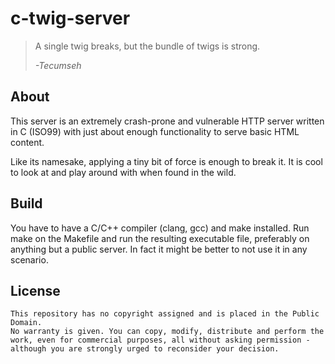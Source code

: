 # c-twig-server

> A single twig breaks, but the bundle of twigs is strong.
> 
> *-Tecumseh*

## About

This server is an extremely crash-prone and vulnerable HTTP server written in C (ISO99) with just about enough functionality to serve basic HTML content.

Like its namesake, applying a tiny bit of force is enough to break it. It is cool to look at and play around with when found in the wild.

## Build

You have to have a C/C++ compiler (clang, gcc) and make installed. Run make on the Makefile and run the resulting executable file, preferably on anything but a public server. In fact it might be better to not use it in any scenario.

## License

    This repository has no copyright assigned and is placed in the Public Domain.
    No warranty is given. You can copy, modify, distribute and perform the work, even for commercial purposes, all without asking permission - although you are strongly urged to reconsider your decision.
